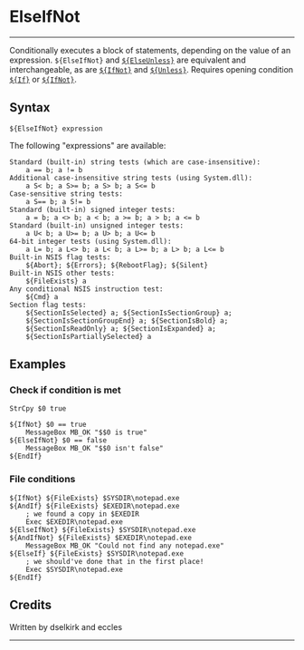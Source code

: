 # ElseIfNot

---

Conditionally executes a block of statements, depending on the value of an expression. `${ElseIfNot}` and [`${ElseUnless}`][1] are equivalent and interchangeable, as are [`${IfNot}`][2] and [`${Unless}`][3]. Requires opening condition [`${If}`][4] or [`${IfNot}`][5].

## Syntax

	${ElseIfNot} expression

The following "expressions" are available:

	Standard (built-in) string tests (which are case-insensitive):
	 	a == b; a != b
	Additional case-insensitive string tests (using System.dll):
	 	a S< b; a S>= b; a S> b; a S<= b
	Case-sensitive string tests:
	 	a S== b; a S!= b
	Standard (built-in) signed integer tests:
	 	a = b; a <> b; a < b; a >= b; a > b; a <= b
	Standard (built-in) unsigned integer tests:
	 	a U< b; a U>= b; a U> b; a U<= b
	64-bit integer tests (using System.dll):
		a L= b; a L<> b; a L< b; a L>= b; a L> b; a L<= b
	Built-in NSIS flag tests:
		${Abort}; ${Errors}; ${RebootFlag}; ${Silent}
	Built-in NSIS other tests:
		${FileExists} a
	Any conditional NSIS instruction test:
		${Cmd} a
	Section flag tests:
		${SectionIsSelected} a; ${SectionIsSectionGroup} a;
		${SectionIsSectionGroupEnd} a; ${SectionIsBold} a;
		${SectionIsReadOnly} a; ${SectionIsExpanded} a;
		${SectionIsPartiallySelected} a

## Examples

### Check if condition is met

	StrCpy $0 true

	${IfNot} $0 == true
		MessageBox MB_OK "$$0 is true"
	${ElseIfNot} $0 == false
		MessageBox MB_OK "$$0 isn't false"
	${EndIf}

### File conditions

	${IfNot} ${FileExists} $SYSDIR\notepad.exe
	${AndIf} ${FileExists} $EXEDIR\notepad.exe
		; we found a copy in $EXEDIR
		Exec $EXEDIR\notepad.exe
	${ElseIfNot} ${FileExists} $SYSDIR\notepad.exe
	${AndIfNot} ${FileExists} $EXEDIR\notepad.exe
		MessageBox MB_OK "Could not find any notepad.exe"
	${ElseIf} ${FileExists} $SYSDIR\notepad.exe
		; we should've done that in the first place!
		Exec $SYSDIR\notepad.exe
	${EndIf}

## Credits

Written by dselkirk and eccles

---

[1]: ElseUnless.md
[2]: IfNot.md
[3]: Unless.md
[4]: If.md
[5]: IfNot.md